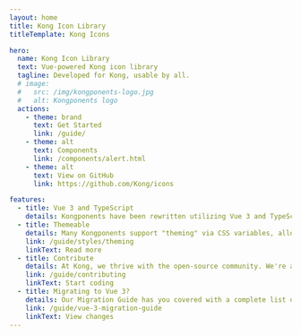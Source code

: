 ```yaml
---
layout: home
title: Kong Icon Library
titleTemplate: Kong Icons

hero:
  name: Kong Icon Library
  text: Vue-powered Kong icon library
  tagline: Developed for Kong, usable by all.
  # image:
  #   src: /img/kongponents-logo.jpg
  #   alt: Kongponents logo
  actions:
    - theme: brand
      text: Get Started
      link: /guide/
    - theme: alt
      text: Components
      link: /components/alert.html
    - theme: alt
      text: View on GitHub
      link: https://github.com/Kong/icons

features:
  - title: Vue 3 and TypeScript
    details: Kongponents have been rewritten utilizing Vue 3 and TypeScript. Enjoy better autocompletion in your editor and Devtools support!
  - title: Themeable
    details: Many Kongponents support "theming" via CSS variables, allowing for global customization or fine-tuned control within a scoped selector.
    link: /guide/styles/theming
    linkText: Read more
  - title: Contribute
    details: At Kong, we thrive with the open-source community. We're always looking for contributions; feel free to submit a pull request!
    link: /guide/contributing
    linkText: Start coding
  - title: Migrating to Vue 3?
    details: Our Migration Guide has you covered with a complete list of breaking changes.
    link: /guide/vue-3-migration-guide
    linkText: View changes
---
```


<style>
/* Homepage Components button */
.VPContent.is-home .VPButton.medium.alt[href^="/components/"] {
  color: #fff;
  border-color: var(--green-500, #07a88d);
  background-color: var(--green-500, #07a88d);
}
</style>
